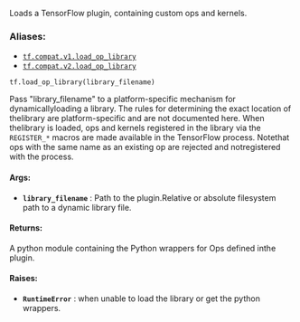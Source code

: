 
Loads a TensorFlow plugin, containing custom ops and kernels.


### Aliases:
- [ `tf.compat.v1.load_op_library` ](/api_docs/python/tf/load_op_library)
- [ `tf.compat.v2.load_op_library` ](/api_docs/python/tf/load_op_library)


```
tf.load_op_library(library_filename)

```


Pass "library_filename" to a platform-specific mechanism for dynamicallyloading a library. The rules for determining the exact location of thelibrary are platform-specific and are not documented here. When thelibrary is loaded, ops and kernels registered in the library via the `REGISTER_*`  macros are made available in the TensorFlow process. Notethat ops with the same name as an existing op are rejected and notregistered with the process.


#### Args:
- **`library_filename`** : Path to the plugin.Relative or absolute filesystem path to a dynamic library file.


#### Returns:

A python module containing the Python wrappers for Ops defined inthe plugin.


#### Raises:
- **`RuntimeError`** : when unable to load the library or get the python wrappers.
